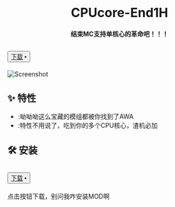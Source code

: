 <h1 align="center">
  <br>

  <br>
  CPUcore-End1H
  <br>
</h1>

<h4 align="center">结束MC支持单核心的革命吧！！！</h4>



  <h2><button><a href="https://github.com/cloudreve/Cloudreve/releases">下载</a> •</button></h2>



![Screenshot](https://github.com/user-attachments/assets/75affee1-4c56-40f9-9034-eec54044b979)

## :sparkles: 特性

* :呦呦呦这么宝藏的模组都被你找到了AWA
* :特性不用说了，吃到你的多个CPU核心，渣机必加

## :hammer_and_wrench: 安装
<h2><button><a href="https://github.com/cloudreve/Cloudreve/releases">下载</a> •</button></h2>点击按钮下载，别问我咋安装MOD啊



